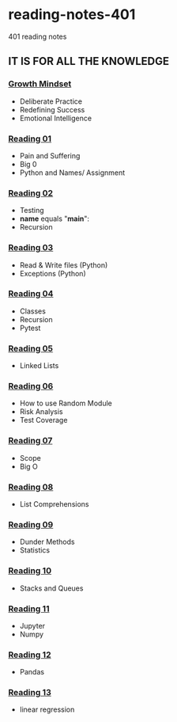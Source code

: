 # reading-notes-401
401 reading notes

## IT IS FOR ALL THE KNOWLEDGE

### [Growth Mindset](growthmindset.md)
- Deliberate Practice
- Redefining Success
- Emotional Intelligence

### [Reading 01](reading-01.md)
- Pain and Suffering
- Big 0
- Python and Names/ Assignment

### [Reading 02](reading-02.md)
- Testing
- __name__ equals "__main__":
- Recursion

### [Reading 03](reading-03.md)
- Read & Write files (Python)
- Exceptions (Python)

### [Reading 04](reading-04.md)
- Classes
- Recursion
- Pytest

### [Reading 05](reading-05.md)
- Linked Lists

### [Reading 06](reading-06.md)
- How to use Random Module
- Risk Analysis
- Test Coverage

### [Reading 07](reading-07.md)
- Scope
- Big O

### [Reading 08](reading-08.md)
- List Comprehensions

### [Reading 09](reading-09.md)
- Dunder Methods
- Statistics

### [Reading 10](reading-10.md)
- Stacks and Queues

### [Reading 11](reading-11.md)
- Jupyter
- Numpy

### [Reading 12](reading-12.md)
- Pandas

### [Reading 13](reading-13.md)
- linear regression